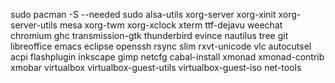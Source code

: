 sudo pacman -S --needed sudo alsa-utils xorg-server xorg-xinit xorg-server-utils mesa xorg-twm xorg-xclock xterm ttf-dejavu weechat chromium ghc transmission-gtk thunderbird evince nautilus tree git libreoffice emacs eclipse openssh rsync slim rxvt-unicode vlc autocutsel acpi flashplugin inkscape gimp netcfg cabal-install xmonad xmonad-contrib xmobar virtualbox  virtualbox-guest-utils virtualbox-guest-iso net-tools




